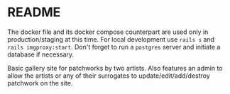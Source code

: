 # README

The docker file and its docker compose counterpart are used only in production/staging at this time. For local development use `rails s` and `rails imgproxy:start`. Don't forget to run a `postgres` server and initiate a database if necessary.

Basic gallery site for patchworks by two artists. Also features an admin to allow the artists or any of their surrogates to update/edit/add/destroy patchwork on the site.
